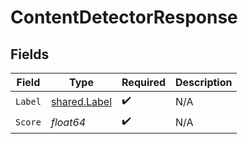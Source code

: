 # ContentDetectorResponse


## Fields

| Field                                        | Type                                         | Required                                     | Description                                  |
| -------------------------------------------- | -------------------------------------------- | -------------------------------------------- | -------------------------------------------- |
| `Label`                                      | [shared.Label](../../models/shared/label.md) | :heavy_check_mark:                           | N/A                                          |
| `Score`                                      | *float64*                                    | :heavy_check_mark:                           | N/A                                          |